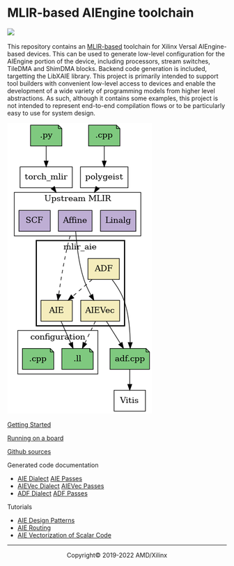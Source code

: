 # MLIR-based AIEngine toolchain

![](https://mlir.llvm.org//mlir-logo.png)

This repository contains an [MLIR-based](https://mlir.llvm.org/) toolchain for Xilinx Versal AIEngine-based devices.  This can be used to generate low-level configuration for the AIEngine portion of the device, including processors, stream switches, TileDMA and ShimDMA blocks. Backend code generation is included, targetting the LibXAIE library.  This project is primarily intended to support tool builders with convenient low-level access to devices and enable the development of a wide variety of programming models from higher level abstractions.  As such, although it contains some examples, this project is not intended to represent end-to-end compilation flows or to be particularly easy to use for system design.

![](dialects.png)

[Getting Started](Building.md)

[Running on a board](Platform.md)

[Github sources](https://github.com/Xilinx/mlir-aie)

Generated code documentation
- [AIE Dialect](AIEDialect.md) [AIE Passes](AIEPasses.md)
- [AIEVec Dialect](AIEVecDialect.md) [AIEVec Passes](AIEVecPasses.md)
- [ADF Dialect](ADFDialect.md) [ADF Passes](ADFPasses.md)

Tutorials
- [AIE Design Patterns](AIEDesignPatterns)
- [AIE Routing](AIERouting)
- [AIE Vectorization of Scalar Code](AIEVectorization)

-----

<p align="center">Copyright&copy; 2019-2022 AMD/Xilinx</p>
